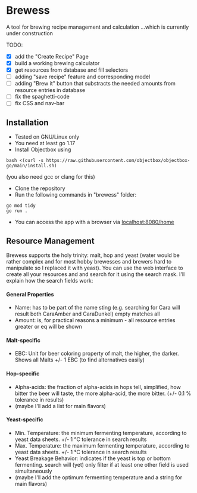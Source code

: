 # Brewess
A tool for brewing recipe management and calculation
...which is currently under construction  
  
TODO:
- [X] add the "Create Recipe" Page
- [X] build a working brewing calculator
- [X] get resources from database and fill selectors
- [ ] adding "save recipe" feature and corresponding model
- [ ] adding "Brew it" button that substracts the needed amounts from resource entries in database
- [ ] fix the spaghetti-code
- [ ] fix CSS and nav-bar

## Installation
* Tested on GNU/Linux only
* You need at least go 1.17
* Install Objectbox using
```
bash <(curl -s https://raw.githubusercontent.com/objectbox/objectbox-go/main/install.sh)
```
(you also need gcc or clang for this)
* Clone the repository
* Run the following commands in "brewess" folder:
```
go mod tidy
go run .
```
* You can access the app with a browser via [localhost:8080/home](url)

## Resource Management
Brewess supports the holy trinity: malt, hop and yeast (water would be rather complex and for most hobby brewesses and brewers hard to manipulate so I replaced it with yeast).
You can use the web interface to create all your resources and and search for it using the search mask.
I'll explain how the search fields work:
#### General Properties
* Name: has to be part of the name sting (e.g. searching for Cara will result both CaraAmber and CaraDunkel) empty matches all
* Amount: is, for practical reasons a minimum - all resource entries greater or eq will be shown
#### Malt-specific
* EBC: Unit for beer coloring property of malt, the higher, the darker. Shows all Malts +/- 1 EBC (to find alternatives easily)
#### Hop-specific
* Alpha-acids: the fraction of alpha-acids in hops tell, simplified, how bitter the beer will taste, the more alpha-acid, the more bitter. (+/- 0.1 % tolerance in results)
* (maybe I'll add a list for main flavors)
#### Yeast-specific
* Min. Temperature: the minimum fermenting temperature, according to yeast data sheets. +/- 1 °C tolerance in search results
* Max. Temperature: the maximum fermenting temperature, according to yeast data sheets. +/- 1 °C tolerance in search results
* Yeast Breakage Behavior: indicates if the yeast is top or bottom fermenting. search will (yet) only filter if at least one other field is used simultaneously
* (maybe I'll add the optimum fermenting temperature and a string for main flavors) 

